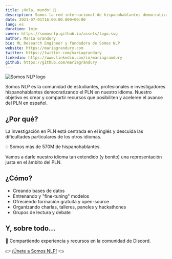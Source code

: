 ```yaml
---
title: ¡Hola, mundo! 👋
description: Somos la red internacional de hispanohablantes democratizando el NLP en español
date: 2021-07-01T16:00:00.000+00:00
lang: es
duration: 1min
cover: https://somosnlp.github.io/assets/logo.svg
author: María Grandury
bio: ML Research Engineer y fundadora de Somos NLP
website: https://mariagrandury.com
twitter: https://twitter.com/mariagrandury
linkedin: https://www.linkedin.com/in/mariagrandury
github: https://github.com/mariagrandury
---
```


<div class="flex justify-center">
    <img alt="Somos NLP logo" src="https://somosnlp.github.io/assets/logo.svg" />
</div>

Somos NLP es la comunidad de estudiantes, profesionales e investigadores hispanohablantes democratizando el PLN en nuestro idioma. Nuestro objetivo es crear y compartir recursos que posibiliten y aceleren el avance del PLN en español.

## ¿Por qué?

La investigación en PLN está centrada en el inglés y descuida las dificultades particulares de los otros idiomas.

💡 Somos más de 570M de hispanohablantes.

Vamos a darle nuestro idioma tan extendido (y bonito) una representación justa en el ámbito del PLN.

## ¿Cómo?

* Creando bases de datos
* Entrenando y "fine-tuning" modelos
* Ofreciendo formación gratuita y open-source
* Organizando charlas, talleres, paneles y hackathones
* Grupos de lectura y debate

## Y, sobre todo...

🚀 Compartiendo experiencia y recursos en la comunidad de Discord.

👉 [¡Únete a Somos NLP!](https://discord.com/invite/my8w7JUxZR) 👈
